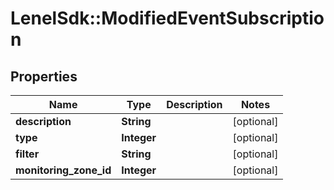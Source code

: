 # LenelSdk::ModifiedEventSubscription

## Properties
Name | Type | Description | Notes
------------ | ------------- | ------------- | -------------
**description** | **String** |  | [optional] 
**type** | **Integer** |  | [optional] 
**filter** | **String** |  | [optional] 
**monitoring_zone_id** | **Integer** |  | [optional] 

